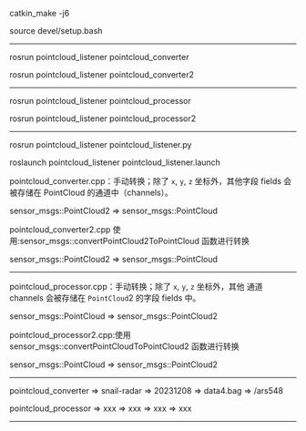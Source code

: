 catkin_make -j6

source devel/setup.bash

---

rosrun pointcloud_listener pointcloud_converter

rosrun pointcloud_listener pointcloud_converter2

---

rosrun pointcloud_listener pointcloud_processor

rosrun pointcloud_listener pointcloud_processor2

---

rosrun pointcloud_listener pointcloud_listener.py

roslaunch pointcloud_listener pointcloud_listener.launch


pointcloud_converter.cpp：手动转换；除了 `x`, `y`, `z` 坐标外，其他字段 fields 会被存储在 PointCloud 的通道中（channels）。

sensor_msgs::PointCloud2 => sensor_msgs::PointCloud


pointcloud_converter2.cpp 使用:sensor_msgs::convertPointCloud2ToPointCloud 函数进行转换

sensor_msgs::PointCloud2 => sensor_msgs::PointCloud

---

pointcloud_processor.cpp：手动转换；除了 `x`, `y`, `z` 坐标外，其他 通道 channels 会被存储在 `PointCloud`2 的字段 fields 中。

sensor_msgs::PointCloud => sensor_msgs::PointCloud2


pointcloud_processor2.cpp:使用 sensor_msgs::convertPointCloudToPointCloud2 函数进行转换

sensor_msgs::PointCloud => sensor_msgs::PointCloud2

---

pointcloud_converter => snail-radar => 20231208 => data4.bag => /ars548

pointcloud_processor => xxx => xxx => xxx => xxx

---
